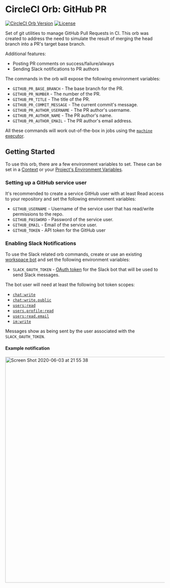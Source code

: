 # CircleCI Orb: GitHub PR

[![CircleCI Orb Version](https://img.shields.io/badge/endpoint.svg?url=https://badges.circleci.io/orb/narrativescience/ghpr)](https://circleci.com/orbs/registry/orb/narrativescience/ghpr)
[![License](https://img.shields.io/badge/License-BSD%203--Clause-blue.svg)](https://opensource.org/licenses/BSD-3-Clause)

Set of git utilities to manage GitHub Pull Requests in CI. This orb was created to address the need to simulate the result of merging the head branch into a PR's target base branch.

Additional features:

- Posting PR comments on success/failure/always
- Sending Slack notifications to PR authors

The commands in the orb will expose the following environment variables:

* `GITHUB_PR_BASE_BRANCH` - The base branch for the PR.
* `GITHUB_PR_NUMBER` - The number of the PR.
* `GITHUB_PR_TITLE` - The title of the PR.
* `GITHUB_PR_COMMIT_MESSAGE` - The current commit's message.
* `GITHUB_PR_AUTHOR_USERNAME` - The PR author's username.
* `GITHUB_PR_AUTHOR_NAME` - The PR author's name.
* `GITHUB_PR_AUTHOR_EMAIL` - The PR author's email address.

All these commands will work out-of-the-box in jobs using the
[`machine` executor](https://circleci.com/docs/2.0/executor-types/#using-machine).

## Getting Started

To use this orb, there are a few environment variables to set.
These can be set in a [Context](https://circleci.com/docs/2.0/contexts/)
or your [Project's Environment Variables](https://circleci.com/docs/2.0/env-vars/#setting-an-environment-variable-in-a-project).

### Setting up a GitHub service user

It's recommended to create a service GitHub user with at least Read access to your
repository and set the following environment variables:

* `GITHUB_USERNAME` - Username of the service user that has read/write permissions to the repo.
* `GITHUB_PASSWORD` - Password of the service user.
* `GITHUB_EMAIL` - Email of the service user.
* `GITHUB_TOKEN` - API token for the GitHub user

### Enabling Slack Notifications

To use the Slack related orb commands, create or use an existing
[workspace bot](https://slack.com/help/articles/115005265703-Create-a-bot-for-your-workspace)
and set the following environment variables:

* `SLACK_OAUTH_TOKEN` - [OAuth token](https://api.slack.com/docs/token-types#bot) for the Slack
bot that will be used to send Slack messages.

The bot user will need at least the following bot token scopes:

* [`chat:write`](https://api.slack.com/scopes/chat:write)
* [`chat:write.public`](https://api.slack.com/scopes/chat:write.public)
* [`users:read`](https://api.slack.com/scopes/users:read)
* [`users.profile:read`](https://api.slack.com/scopes/users.profile:read)
* [`users:read.email`](https://api.slack.com/scopes/users:read.email)
* [`im:write`](https://api.slack.com/scopes/im:write)

Messages show as being sent by the user associated with the `SLACK_OAUTH_TOKEN`.

#### Example notification
<img width="714" alt="Screen Shot 2020-06-03 at 21 55 38" src="https://user-images.githubusercontent.com/29710511/83716664-29337f00-a5f6-11ea-988f-898093d2ae90.png">

